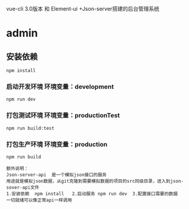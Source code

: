 
vue-cli 3.0版本 和 Element-ui +Json-server搭建的后台管理系统

# admin

## 安装依赖
```
npm install
```

### 启动开发环境 环境变量：development
```
npm run dev
```

### 打包测试环境 环境变量：productionTest
```
npm run build:test
```

### 打包生产环境 环境变量：production
```
npm run build

额外说明：
Json-server-api  是一个模拟json接口的服务
用途就是模拟json数据，从git克隆到需要模拟数据的项目的src同级目录，进入到json-sover-api文件
1.安装依赖  npm install   2.启动服务 npm run dev  3.配置接口需要的数据
一切就绪可以像正常api一样调用
```
